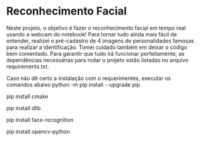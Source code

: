 # Reconhecimento Facial

Neste projeto, o objetivo é fazer o reconhecimento facial em tempo real usando a webcam do notebook! Para tornar tudo ainda mais fácil de entender, realizei o pré-cadastro de 4 imagens de personalidades famosas para realizar a identificação. Tomei cuidado também em deixar o código bem comentado. 
Para garantir que tudo irá funcionar perfeitamente, as dependências necessárias para rodar o projeto estão listadas no arquivo requirements.txt.

Caso não dê certo a instalação com o requerimentes, executar os comandos abaixo 
python -m pip install --upgrade pip

pip install cmake

pip install dlib     

pip install face-recognition

pip install opencv-python
